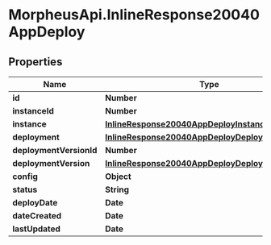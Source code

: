 # MorpheusApi.InlineResponse20040AppDeploy

## Properties

Name | Type | Description | Notes
------------ | ------------- | ------------- | -------------
**id** | **Number** |  | [optional] 
**instanceId** | **Number** |  | [optional] 
**instance** | [**InlineResponse20040AppDeployInstance**](InlineResponse20040AppDeployInstance.md) |  | [optional] 
**deployment** | [**InlineResponse20040AppDeployDeployment**](InlineResponse20040AppDeployDeployment.md) |  | [optional] 
**deploymentVersionId** | **Number** |  | [optional] 
**deploymentVersion** | [**InlineResponse20040AppDeployDeploymentVersion**](InlineResponse20040AppDeployDeploymentVersion.md) |  | [optional] 
**config** | **Object** |  | [optional] 
**status** | **String** |  | [optional] 
**deployDate** | **Date** |  | [optional] 
**dateCreated** | **Date** |  | [optional] 
**lastUpdated** | **Date** |  | [optional] 


